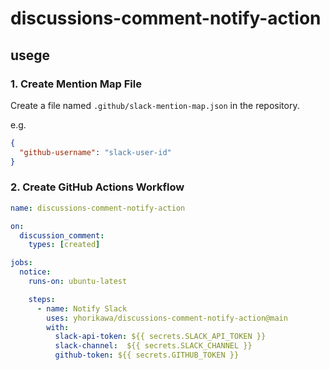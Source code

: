 # discussions-comment-notify-action

## usege

### 1. Create Mention Map File

Create a file named `.github/slack-mention-map.json` in the repository.

e.g.

```json
{
  "github-username": "slack-user-id"
}
```

### 2. Create GitHub Actions Workflow

```yaml
name: discussions-comment-notify-action

on:
  discussion_comment:
    types: [created]

jobs:
  notice:
    runs-on: ubuntu-latest

    steps:
      - name: Notify Slack
        uses: yhorikawa/discussions-comment-notify-action@main
        with:
          slack-api-token: ${{ secrets.SLACK_API_TOKEN }}
          slack-channel:  ${{ secrets.SLACK_CHANNEL }}
          github-token: ${{ secrets.GITHUB_TOKEN }}
```
